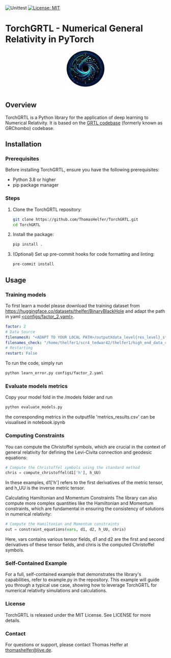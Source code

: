 ![Unittest](https://github.com/ThomasHelfer/TorchGRTL/actions/workflows/actions.yml/badge.svg)
[![License: MIT](https://img.shields.io/badge/License-MIT-red.svg)](https://opensource.org/licenses/MIT)


# TorchGRTL - Numerical General Relativity in PyTorch
<p align="center">
    <img src="https://github.com/ThomasHelfer/TorchGRTL/blob/main/img/logo_cropped.png" alt="no alignment" width="25%" height="auto"/>
</p>



## Overview
TorchGRTL is a Python library for the application of deep learning to Numerical Relativity. It is based on the [GRTL codebase](https://example.com](https://github.com/GRTLCollaboration/GRChombo)) (formerly known as GRChombo) codebase. 

## Installation

### Prerequisites
Before installing TorchGRTL, ensure you have the following prerequisites:
- Python 3.8 or higher
- pip package manager

### Steps
1. Clone the TorchGRTL repository:

   ```bash
   git clone https://github.com/ThomasHelfer/TorchGRTL.git
   cd TorchGRTL
   ```

2. Install the package:

   ```bash
   pip install .
   ```
3. (Optional) Set up pre-commit hooks for code formatting and linting:

   ```bash
   pre-commit install
   ```

## Usage 

### Training models 

   To first learn a model please download the training dataset from <https://huggingface.co/datasets/thelfer/BinaryBlackHole> and adapt the path in yaml [<configs/factor_2.yaml>](https://github.com/ThomasHelfer/TorchGRTL/blob/main/configs/factor_2.yaml).

   ```yaml
factor: 2
# Data Source
filenamesX: "<ADAPT TO YOUR LOCAL PATH>/outputXdata_level{res_level}_step*.dat"
filenames_check: "/home/thelfer1/scr4_tedwar42/thelfer1/high_end_data_4/outputXdata_level{res_level}_step*.dat"
# Restarting
restart: False
   ```

  To run the code, simply run
   ```bash
   python learn_error.py configs/factor_2.yaml
   ```

### Evaluate models metrics 

  Copy your model fold in the /models folder and run 

   ```bash
   python evaluate_models.py 
   ```

  the corresponding metrics in the outputfile 'metrics_results.csv' can be visualised in notebook.ipynb


### Computing Constraints

   You can compute the Christoffel symbols, which are crucial in the context of general relativity for defining the Levi-Civita connection and geodesic equations:

   ```python
   # Compute the Christoffel symbols using the standard method
   chris = compute_christoffel(d1['h'], h_UU)
   ```

   In these examples, d1['h'] refers to the first derivatives of the metric tensor, and h_UU is the inverse metric tensor.

   Calculating Hamiltonian and Momentum Constraints
   The library can also compute more complex quantities like the Hamiltonian and Momentum constraints, which are fundamental in ensuring the consistency of solutions in numerical relativity:

   ```python
   # Compute the Hamiltonian and Momentum constraints
   out = constraint_equations(vars, d1, d2, h_UU, chris)
   ```
   Here, vars contains various tensor fields, d1 and d2 are the first and second derivatives of these tensor fields, and chris is the computed Christoffel symbols.

### Self-Contained Example
   For a full, self-contained example that demonstrates the library's capabilities, refer to example.py in the repository. This example will guide you through a typical use case, showing how to leverage TorchGRTL for numerical relativity simulations and calculations.

### License

TorchGRTL is released under the MIT License. See LICENSE for more details.

### Contact

For questions or support, please contact Thomas Helfer at thomashelfer@live.de.
